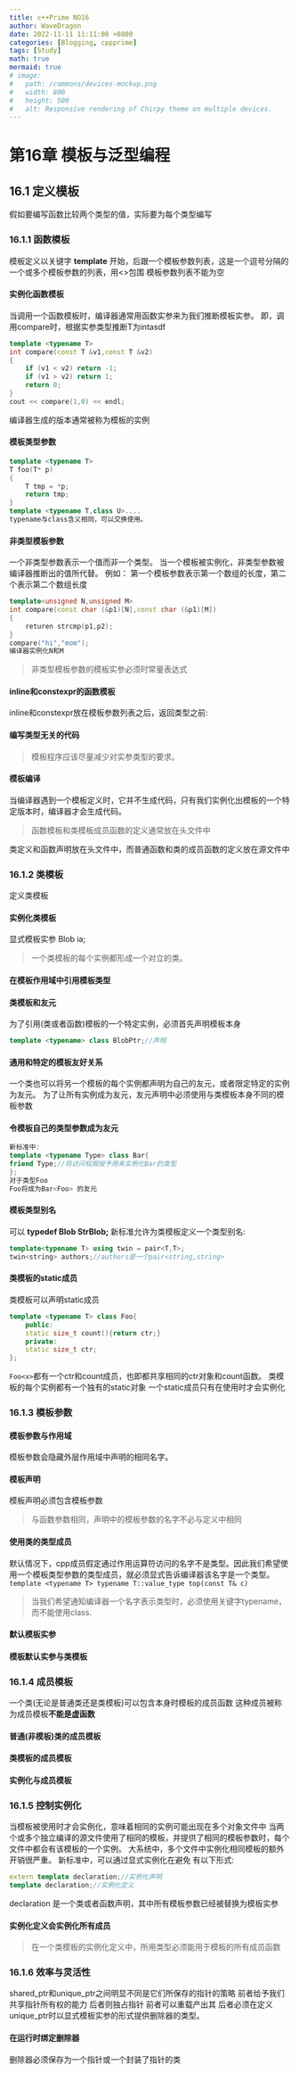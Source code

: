 ```yaml
---
title: c++Prime NO16
author: WaveDragon
date: 2022-11-11 11:11:00 +0800
categories: [Blogging, cppprime]
tags: [Study]
math: true
mermaid: true
# image:
#   path: /commons/devices-mockup.png
#   width: 800
#   height: 500
#   alt: Responsive rendering of Chirpy theme on multiple devices.
---
```




# 第16章 模板与泛型编程
## 16.1 定义模板
假如要编写函数比较两个类型的值，实际要为每个类型编写
### 16.1.1 函数模板
模板定义以关键字 **template** 开始，后跟一个模板参数列表，这是一个逗号分隔的一个或多个模板参数的列表，用<>包围
模板参数列表不能为空
#### 实例化函数模板
当调用一个函数模板时，编译器通常用函数实参来为我们推断模板实参。
即，调用compare时，根据实参类型推断T为intasdf

```cpp
template <typename T>
int compare(const T &v1,const T &v2)
{
    if (v1 < v2) return -1;
    if (v1 > v2) return 1;
    return 0;
}   
cout << compare(1,0) << endl;
```

编译器生成的版本通常被称为模板的实例
#### 模板类型参数
```cpp
template <typename T>
T foo(T* p)
{
    T tmp = *p;
    return tmp;
}
template <typename T,class U>....
typename与class含义相同，可以交换使用。
```
#### 非类型模板参数
一个非类型参数表示一个值而非一个类型。
当一个模板被实例化，非类型参数被编译器推断出的值所代替。
例如：
第一个模板参数表示第一个数组的长度，第二个表示第二个数组长度
```cpp
template<unsigned N,unsigned M>
int compare(const char (&p1)[N],const char (&p1)[M])
{
    returen strcmp(p1,p2);
}
compare("hi","mom");
编译器实例化N和M
```
> 非类型模板参数的模板实参必须时常量表达式

#### inline和constexpr的函数模板
inline和constexpr放在模板参数列表之后，返回类型之前:
#### 编写类型无关的代码
> 模板程序应该尽量减少对实参类型的要求。

#### 模板编译
当编译器遇到一个模板定义时，它并不生成代码，只有我们实例化出模板的一个特定版本时，编译器才会生成代码。
> 函数模板和类模板成员函数的定义通常放在头文件中


类定义和函数声明放在头文件中，而普通函数和类的成员函数的定义放在源文件中
### 16.1.2 类模板
定义类模板
#### 实例化类模板
显式模板实参
Blob<int> ia;
> 一个类模板的每个实例都形成一个对立的类。


#### 在模板作用域中引用模板类型
#### 类模板和友元
为了引用(类或者函数)模板的一个特定实例，必须首先声明模板本身
```cpp
template <typename> class BlobPtr;//声明
```
#### 通用和特定的模板友好关系
一个类也可以将另一个模板的每个实例都声明为自己的友元，或者限定特定的实例为友元。
为了让所有实例成为友元，友元声明中必须使用与类模板本身不同的模板参数
#### 令模板自己的类型参数成为友元
```cpp
新标准中:
template <typename Type> class Bar{
friend Type;//将访问权限授予用来实例化Bar的类型
};
对于类型Foo
Foo将成为Bar<Foo> 的友元
```
#### 模板类型别名
可以 **typedef Blob<string> StrBlob;**
新标准允许为类模板定义一个类型别名:
```cpp
template<typename T> using twin = pair<T,T>;
twin<string> authors;//authors是一个pair<string,string>
```
#### 类模板的static成员
类模板可以声明static成员
```cpp
template <typename T> class Foo{
    public:
    static size_t count(){return ctr;}
    private:
    static size_t ctr;
};
```
``Foo<x>``都有一个ctr和count成员，也即都共享相同的ctr对象和count函数。
类模板的每个实例都有一个独有的static对象
一个static成员只有在使用时才会实例化
### 16.1.3 模板参数
#### 模板参数与作用域
模板参数会隐藏外层作用域中声明的相同名字。
#### 模板声明
模板声明必须包含模板参数
> 与函数参数相同，声明中的模板参数的名字不必与定义中相同


#### 使用类的类型成员
默认情况下，cpp成员假定通过作用运算符访问的名字不是类型。因此我们希望使用一个模板类型参数的类型成员，就必须显式告诉编译器该名字是一个类型。
``template <typename T> typename T::value_type top(const T& c)``
> 当我们希望通知编译器一个名字表示类型时，必须使用关键字typename，而不能使用class.


#### 默认模板实参
#### 模板默认实参与类模板
### 16.1.4 成员模板
一个类(无论是普通类还是类模板)可以包含本身时模板的成员函数
这种成员被称为成员模板**不能是虚函数**
#### 普通(非模板)类的成员模板
#### 类模板的成员模板
#### 实例化与成员模板
### 16.1.5 控制实例化
当模板被使用时才会实例化，意味着相同的实例可能出现在多个对象文件中
当两个或多个独立编译的源文件使用了相同的模板，并提供了相同的模板参数时，每个文件中都会有该模板的一个实例。
大系统中，多个文件中实例化相同模板的额外开销很严重。
新标准中，可以通过显式实例化在避免
有以下形式:
```cpp
extern template declaration;//实例化声明
template declaration;//实例化定义
```
declaration 是一个类或者函数声明，其中所有模板参数已经被替换为模板实参
#### 实例化定义会实例化所有成员
> 在一个类模板的实例化定义中，所用类型必须能用于模板的所有成员函数

### 16.1.6 效率与灵活性

shared_ptr和unique_ptr之间明显不同是它们所保存的指针的策略
前者给予我们共享指针所有权的能力
后者则独占指针
前者可以重载产出其
后者必须在定义unique_ptr时以显式模板实参的形式提供删除器的类型。
#### 在运行时绑定删除器
删除器必须保存为一个指针或一个封装了指针的类




